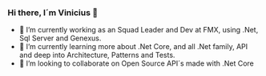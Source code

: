 ### Hi there, I´m Vinicius 👋

- 🔭 I’m currently working as an Squad Leader and Dev at FMX, using .Net, Sql Server and Genexus.
- 🌱 I’m currently learning more about .Net Core, and all .Net family, API and deep into Architecture, Patterns and Tests.
- 👯 I’m looking to collaborate on Open Source API´s made with .Net Core

<!--
**vinisaab/vinisaab** is a ✨ _special_ ✨ repository because its `README.md` (this file) appears on your GitHub profile.

Here are some ideas to get you started:

- 🔭 I’m currently working on ...
- 🌱 I’m currently learning ...
- 👯 I’m looking to collaborate on ...
- 🤔 I’m looking for help with ...
- 💬 Ask me about ...
- 📫 How to reach me: ...
- 😄 Pronouns: ...
- ⚡ Fun fact: ...
-->
